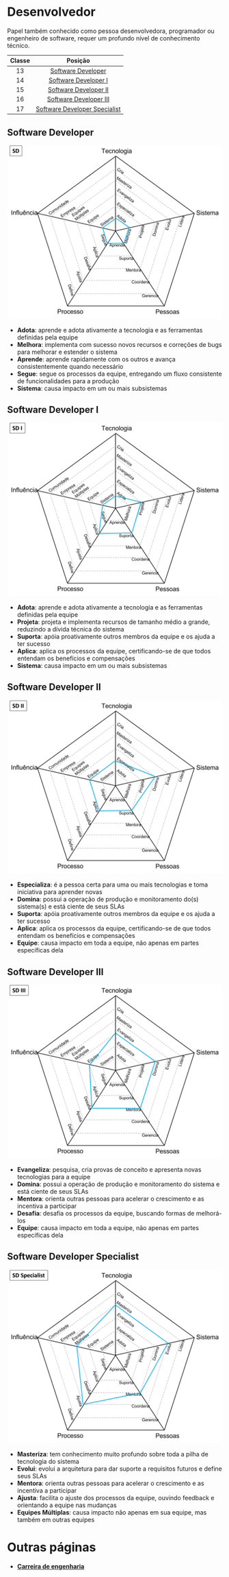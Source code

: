 # Desenvolvedor

Papel também conhecido como pessoa desenvolvedora, programador ou engenheiro de software, requer um profundo nível de conhecimento técnico.

| Classe | Posição |
| :---: | :---: |
| 13 | [Software Developer](#software-developer) |
| 14 | [Software Developer I](#software-developer-i) |
| 15 | [Software Developer II](#software-developer-ii) |
| 16 | [Software Developer III](#software-developer-iii) |
| 17 | [Software Developer Specialist](#software-developer-specialist) |

## Software Developer

<picture>
  <img alt="Software Developer" src="./charts/software-developer-13.png">
</picture>

* **Adota**: aprende e adota ativamente a tecnologia e as ferramentas definidas pela equipe
* **Melhora**: implementa com sucesso novos recursos e correções de bugs para melhorar e estender o sistema
* **Aprende**: aprende rapidamente com os outros e avança consistentemente quando necessário
* **Segue**: segue os processos da equipe, entregando um fluxo consistente de funcionalidades para a produção
* **Sistema**: causa impacto em um ou mais subsistemas

## Software Developer I

<picture>
  <img alt="Software Developer I" src="./charts/software-developer-14.png">
</picture>

* **Adota**: aprende e adota ativamente a tecnologia e as ferramentas definidas pela equipe
* **Projeta**: projeta e implementa recursos de tamanho médio a grande, reduzindo a dívida técnica do sistema
* **Suporta**: apóia proativamente outros membros da equipe e os ajuda a ter sucesso
* **Aplica**: aplica os processos da equipe, certificando-se de que todos entendam os benefícios e compensações
* **Sistema**: causa impacto em um ou mais subsistemas

## Software Developer II

<picture>
  <img alt="Software Developer II" src="./charts/software-developer-15.png">
</picture>

* **Especializa**: é a pessoa certa para uma ou mais tecnologias e toma iniciativa para aprender novas
* **Domina**: possui a operação de produção e monitoramento do(s) sistema(s) e está ciente de seus SLAs
* **Suporta**: apóia proativamente outros membros da equipe e os ajuda a ter sucesso
* **Aplica**: aplica os processos da equipe, certificando-se de que todos entendam os benefícios e compensações
* **Equipe**: causa impacto em toda a equipe, não apenas em partes específicas dela

## Software Developer III

<picture>
  <img alt="Software Developer III" src="./charts/software-developer-16.png">
</picture>

* **Evangeliza**: pesquisa, cria provas de conceito e apresenta novas tecnologias para a equipe
* **Domina**: possui a operação de produção e monitoramento do sistema e está ciente de seus SLAs
* **Mentora**: orienta outras pessoas para acelerar o crescimento e as incentiva a participar
* **Desafia**: desafia os processos da equipe, buscando formas de melhorá-los
* **Equipe**: causa impacto em toda a equipe, não apenas em partes específicas dela

## Software Developer Specialist

<picture>
  <img alt="Software Developer Specialist" src="./charts/software-developer-17.png">
</picture>

* **Masteriza**: tem conhecimento muito profundo sobre toda a pilha de tecnologia do sistema
* **Evolui**: evolui a arquitetura para dar suporte a requisitos futuros e define seus SLAs
* **Mentora**: orienta outras pessoas para acelerar o crescimento e as incentiva a participar
* **Ajusta**: facilita o ajuste dos processos da equipe, ouvindo feedback e orientando a equipe nas mudanças
* **Equipes Múltiplas**: causa impacto não apenas em sua equipe, mas também em outras equipes

# Outras páginas

* [**Carreira de engenharia**](README.md)
